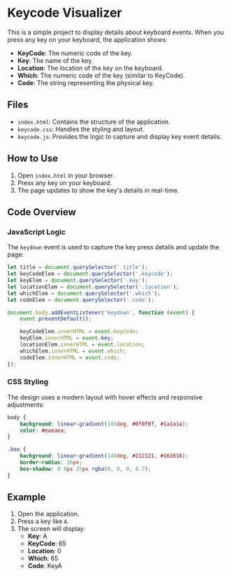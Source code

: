 # Keycode Visualizer

This is a simple project to display details about keyboard events. When you press any key on your keyboard, the application shows:
- **KeyCode**: The numeric code of the key.
- **Key**: The name of the key.
- **Location**: The location of the key on the keyboard.
- **Which**: The numeric code of the key (similar to KeyCode).
- **Code**: The string representing the physical key.

## Files
- `index.html`: Contains the structure of the application.
- `keycode.css`: Handles the styling and layout.
- `keycode.js`: Provides the logic to capture and display key event details.

## How to Use
1. Open `index.html` in your browser.
2. Press any key on your keyboard.
3. The page updates to show the key's details in real-time.

## Code Overview
### JavaScript Logic
The `keydown` event is used to capture the key press details and update the page:
```javascript
let title = document.querySelector('.title');
let keyCodeElem = document.querySelector('.keycode');
let keyElem = document.querySelector('.key');
let locationElem = document.querySelector('.location');
let whichElem = document.querySelector('.which');
let codeElem = document.querySelector('.code');

document.body.addEventListener('keydown', function (event) {
    event.preventDefault();

    keyCodeElem.innerHTML = event.keyCode;
    keyElem.innerHTML = event.key;
    locationElem.innerHTML = event.location;
    whichElem.innerHTML = event.which;
    codeElem.innerHTML = event.code;
});
```

### CSS Styling
The design uses a modern layout with hover effects and responsive adjustments:
```css
body {
    background: linear-gradient(145deg, #0f0f0f, #1a1a1a);
    color: #eaeaea;
}

.box {
    background: linear-gradient(145deg, #212121, #161616);
    border-radius: 16px;
    box-shadow: 0 8px 25px rgba(0, 0, 0, 0.7);
}
```

## Example
1. Open the application.
2. Press a key like `A`.
3. The screen will display:
   - **Key**: A
   - **KeyCode**: 65
   - **Location**: 0
   - **Which**: 65
   - **Code**: KeyA

